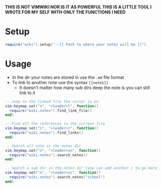 **THIS IS NOT VIMWIKI NOR IS IT AS POWERFUL THIS IS A LITTLE TOOL I WROTE FOR MY SELF WITH ONLY THE FUNCTIONS I NEED**

# Setup
```lua
require("wiki").setup("--[[ Path to where your notes will be ]]")
```

# Usage
* In the dir your notes are stored in use the `.md` file format
* To link to another note use the syntax `[[note1]]`
    * It doesn't matter how many sub dirs deep the note is you can still link to it

```lua
-- Jump to the linked file the cursor is on
vim.keymap.set("n", "<leader>l", function()
  require("wiki.notes").find_link_file()
end)

-- Find all the references to the current file
vim.keymap.set("n", "<leader>r", function()
  require("wiki.notes").find_links()
end)

-- Search all note in the notes dir
vim.keymap.set("n", "<leader>sn", function()
  require("wiki.notes").search_notes()
end)

-- Search a sub dir in the notes dir (you can add another / to go more dirs deep)
vim.keymap.set("n", "<leader>sc", function()
  require("wiki.notes").search_notes("school")
end)
```
